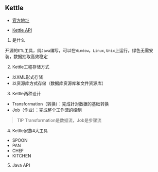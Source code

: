 ## Kettle 

- [官方地址](https://community.hitachivantara.com/s/article/data-integration-kettle)

- [Kettle API](https://javadoc.pentaho.com/kettle/)

1. 是什么

开源的`ETL`工具，纯`Java`编写，可以在`Window`，`Linux`, `Unix`上运行，绿色无需安装，数据抽取高效稳定

2. Kettle工程存储方式

- 以XML形式存储
- 以资源库方式存储（数据库资源库和文件资源库）

3. Kettle两种设计

- Transformation（转换）：完成针对数据的基础转换
- Job（作业）：完成整个工作流的控制

> TIP
> Transformation是数据流，Job是步骤流

4. Kettle家族4大工具

- SPOON
- PAN
- CHEF
- KITCHEN

5. Java API





